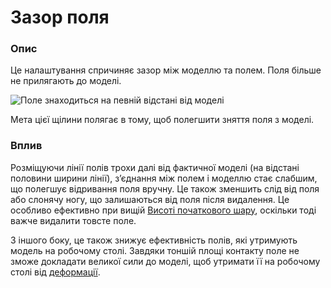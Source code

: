 Зазор поля
====

### **Опис**

Це налаштування спричиняє зазор між моделлю та полем. Поля більше не прилягають до моделі.

![Поле знаходиться на певній відстані від моделі](../images/brim_gap.png)

Мета цієї щілини полягає в тому, щоб полегшити зняття поля з моделі.

### **Вплив**

Розміщуючи лінії полів трохи далі від фактичної моделі (на відстані половини ширини лінії), з’єднання між полем і моделлю стає слабшим, що полегшує відривання поля вручну. Це також зменшить слід від поля або слонячу ногу, що залишаються від поля після видалення. Це особливо ефективно при вищій [Висоті початкового шару](../resolution/layer_height_0.md), оскільки тоді важче видалити товсте поле.

З іншого боку, це також знижує ефективність полів, які утримують модель на робочому столі. Завдяки тоншій площі контакту поле не зможе докладати великої сили до моделі, щоб утримати її на робочому столі від [деформації](../troubleshooting/warping.md).
